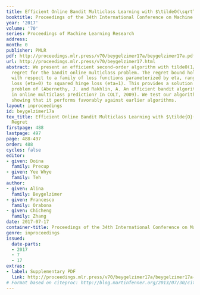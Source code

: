 ```yaml
---
title: Efficient Online Bandit Multiclass Learning with $\tildeO(\sqrtT)$ Regret
booktitle: Proceedings of the 34th International Conference on Machine Learning
year: '2017'
volume: '70'
series: Proceedings of Machine Learning Research
address: 
month: 0
publisher: PMLR
pdf: http://proceedings.mlr.press/v70/beygelzimer17a/beygelzimer17a.pdf
url: http://proceedings.mlr.press/v70/beygelzimer17.html
abstract: We present an efficient second-order algorithm with tildeO(1/eta sqrtT)
  regret for the bandit online multiclass problem. The regret bound holds simultaneously
  with respect to a family of loss functions parameterized by eta, ranging from hinge
  loss (eta=0) to squared hinge loss (eta=1). This provides a solution to the open
  problem of (Abernethy, J. and Rakhlin, A. An efficient bandit algorithm for sqrtT-regret
  in online multiclass prediction? In COLT, 2009). We test our algorithm experimentally,
  showing that it performs favorably against earlier algorithms.
layout: inproceedings
id: beygelzimer17a
tex_title: Efficient Online Bandit Multiclass Learning with $\tilde{O}(\sqrt{T})$
  Regret
firstpage: 488
lastpage: 497
page: 488-497
order: 488
cycles: false
editor:
- given: Doina
  family: Precup
- given: Yee Whye
  family: Teh
author:
- given: Alina
  family: Beygelzimer
- given: Francesco
  family: Orabona
- given: Chicheng
  family: Zhang
date: 2017-07-17
container-title: Proceedings of the 34th International Conference on Machine Learning
genre: inproceedings
issued:
  date-parts:
  - 2017
  - 7
  - 17
extras:
- label: Supplementary PDF
  link: http://proceedings.mlr.press/v70/beygelzimer17a/beygelzimer17a-supp.pdf
# Format based on citeproc: http://blog.martinfenner.org/2013/07/30/citeproc-yaml-for-bibliographies/
---
```

